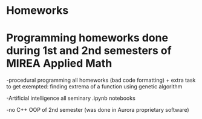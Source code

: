 # Homeworks

Programming homeworks done during 1st and 2nd semesters of MIREA Applied Math
====

-procedural programming
all homeworks (bad code formatting) + extra task to get exempted: finding extrema of a function using genetic algorithm

-Artificial intelligence
all seminary .ipynb notebooks

-no C++ OOP of 2nd semester (was done in Aurora proprietary software)

